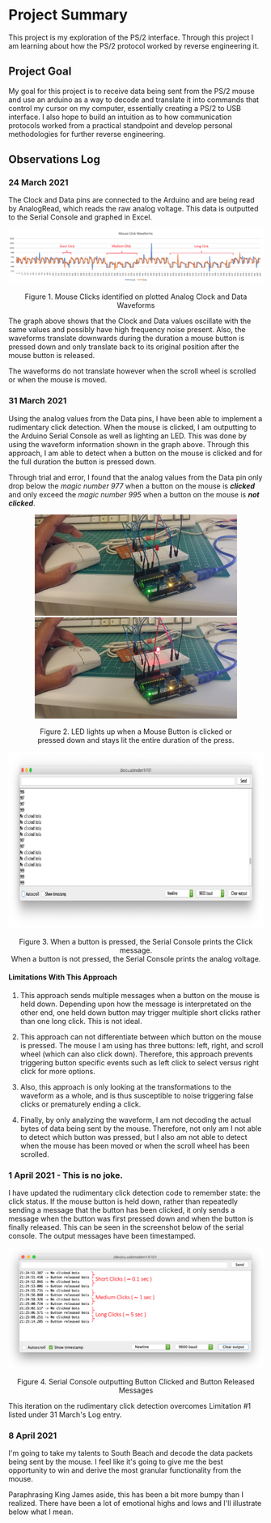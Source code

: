 # Project Summary 
This project is my exploration of the PS/2 interface. Through this project I am learning about how the PS/2 protocol worked by reverse engineering it.

## Project Goal
My goal for this project is to receive data being sent from the PS/2 mouse and use an arduino as a way to decode and translate it into commands that control my cursor on my computer, essentially creating a PS/2 to USB interface. I also hope to build an intuition as to how communication protocols worked from a practical standpoint and develop personal methodologies for further reverse engineering.

## Observations Log
### 24 March 2021
The Clock and Data pins are connected to the Arduino and are being read by AnalogRead, which reads the raw analog voltage. This data is outputted to the Serial Console and graphed in Excel.
<!---![Clock and Data Waveforms plotted together](./pics-and-graphs/MouseWaveform-240321.png)--->
<div>
    <img src="/pics-and-graphs/MouseWaveform-240321.png">
    <p align="center">Figure 1. Mouse Clicks identified on plotted Analog Clock and Data Waveforms</p>
</div>
The graph above shows that the Clock and Data values oscillate with the same values and possibly have high frequency noise present. Also, the waveforms translate downwards during the duration a mouse button is pressed down and only translate back to its original position after the mouse button is released.

The waveforms do not translate however when the scroll wheel is scrolled or when the mouse is moved.

### 31 March 2021 
Using the analog values from the Data pins, I have been able to implement a rudimentary click detection. When the mouse is clicked, I am outputting to the Arduino Serial Console as well as lighting an LED. This was done by using the waveform information shown in the graph above. Through this approach, I am able to detect when a button on the mouse is clicked and for the full duration the button is pressed down.

Through trial and error, I found that the analog values from the Data pin only drop below the *magic number 977* when a button on the mouse is ***clicked*** and only exceed the *magic number 995* when a button on the mouse is ***not clicked***. 

<div align="center">
    <figure>
        <img width="auto" height="200" class="center" src="pics-and-graphs/ClickDetectionV1-noClick.jpg">
        <img width="auto" height="200" class="center" src="pics-and-graphs/ClickDetectionV1-Click.jpg">
        <p align="center">Figure 2. LED lights up when a Mouse Button is clicked or pressed down and stays lit the entire duration of the press.</p>
    </figure>
</div>
<div margin="0">
  <img width="auto" height="350" class="center" src="pics-and-graphs/ClickDetectionV1-consoleOutput.png">
  <p align="center" margin="0">Figure 3. When a button is pressed, the Serial Console prints the Click message.<br>When a button is not pressed, the Serial Console prints the analog voltage.<p>
</div>

#### Limitations With This Approach
1. This approach sends multiple messages when a button on the mouse is held down. Depending upon how the message is interpretated on the other end, one held down button may trigger multiple short clicks rather than one long click. This is not ideal. 

2. This approach can not differentiate between which button on the mouse is pressed. The mouse I am using has three buttons: left, right, and scroll wheel (which can also click down). Therefore, this approach prevents triggering button specific events such as left click to select versus right click for more options. 

3. Also, this approach is only looking at the transformations to the waveform as a whole, and is thus susceptible to noise triggering false clicks or prematurely ending a click.

4. Finally, by only analyzing the waveform, I am not decoding the actual bytes of data being sent by the mouse. Therefore, not only am I not able to detect which button was pressed, but I also am not able to detect when the mouse has been moved or when the scroll wheel has been scrolled. 

### 1 April 2021 - This is no joke.
I have updated the rudimentary click detection code to remember state: the click status. If the mouse button is held down, rather than repeatedly sending a message that the button has been clicked, it only sends a message when the button was first pressed down and when the button is finally released. This can be seen in the screenshot below of the serial console. The output messages have been timestamped. 
<!---
![Serial Console Output of Rudimentary Click Detection V2](./pics-and-graphs/ClickDetectionV2-consoleOutput.png)
<p align="center">Figure 4. Serial Console outputting Button Clicked and Button Released Messages</p>
--->
<div>
    <img src="/pics-and-graphs/ClickDetectionV2-consoleOutput.png">
    <p align="center">Figure 4. Serial Console outputting Button Clicked and Button Released Messages</p>
</div>
This iteration on the rudimentary click detection overcomes Limitation #1 listed under 31 March's Log entry. 

### 8 April 2021
I'm going to take my talents to South Beach and decode the data packets being sent by the mouse. I feel like it's going to give me the best opportunity to win and derive the most granular functionality from the mouse. 

Paraphrasing King James aside, this has been a bit more bumpy than I realized. There have been a lot of emotional highs and lows and I'll illustrate below what I mean.
